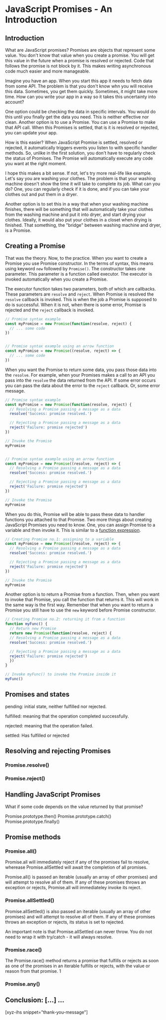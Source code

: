 # JavaScript Promises - An Introduction
<!--more-->
<!--
Table of Contents:
-->

## Introduction

What are JavaScript promises? Promises are objects that represent some value. You don't know that value when you create a promise. You will get this value in the future when a promise is resolved or rejected. Code that follows the promise is not block by it. This makes writing asynchronous code much easier and more manageable.

Imagine you have an app. When you start this app it needs to fetch data from some API. The problem is that you don't know whn you will receive this data. Sometimes, you get them quickly. Sometimes, it might take more time. How can you write your app in a way so it takes this uncertainty into account?

One option could be checking the data in specific intervals. You would do this until you finally get the data you need. This is neither effective nor clean. Another option is to use a Promise. You can use a Promise to make that API call. When this Promises is settled, that is it is resolved or rejected, you can update your app.

How is this easier? When JavaScript Promise is settled, resolved or rejected, it automatically triggers events you listen to with specific handler methods. So, unlike in the first solution, you don't have to regularly check the status of Promises. The Promise will automatically execute any code you want at the right moment.

I hope this makes a bit sense. If not, let's try more real-life like example. Let's say you are washing your clothes. The problem is that your washing machine doesn't show the time it will take to complete its job. What can you do? One, you can regularly check if it is done, and if you can take your clothes out and put them in a dryer.

Another option is to set this in a way that when your washing machine finishes, there will be something that will automatically take your clothes from the washing machine and put it into dryer, and start drying your clothes. Ideally, it would also put your clothes in a closet when drying is finished. That something, the "bridge" between washing machine and dryer, is a Promise.

## Creating a Promise

That was the theory. Now, to the practice. When you want to create a Promise you use Promise constructor. In the terms of syntax, this means using keyword `new` followed by `Promise()`. The constructor takes one parameter. This parameter is a function called executor. The executor is invoked automatically when you create a Promise.

The executor function takes two parameters, both of which are callbacks. These parameters are `resolve` and `reject`. When Promise is resolved the `resolve` callback is invoked. This is when the job a Promise is supposed to do is successful. When it is not, when there is some error, Promise is rejected and the `reject` callback is invoked.

```JavaScript
// Promise syntax example
const myPromise = new Promise(function(resolve, reject) {
  // ... some code
})


// Promise syntax example using an arrow function
const myPromise = new Promise((resolve, reject) => {
  // ... some code
})
```

When you want the Promise to return some data, you pass those data into the `resolve`. For example, when your Promises makes a call to an API you pass into the `resolve` the data returned from the API. If some error occurs you can pass the data about the error to the `reject` callback. Or, some error message.

```JavaScript
// Promise syntax example
const myPromise = new Promise(function(resolve, reject) {
  // Resolving a Promise passing a message as a data
  resolve('Success: promise resolved.')

  // Rejecting a Promise passing a message as a data
  reject('Failure: promise rejected')
})

// Invoke the Promise
myPromise


// Promise syntax example using an arrow function
const myPromise = new Promise((resolve, reject) => {
  // Resolving a Promise passing a message as a data
  resolve('Success: promise resolved.')

  // Rejecting a Promise passing a message as a data
  reject('Failure: promise rejected')
})

// Invoke the Promise
myPromise
```

When you do this, Promise will be able to pass these data to handler functions you attached to that Promise. Two more things about creating JavaScript Promises you need to know. One, you can assign Promise to a variable and then invoke it. This is similar to a [function expression].

```JavaScript
// Creating Promise no.1: assigning to a variable
const myPromise = new Promise((resolve, reject) => {
  // Resolving a Promise passing a message as a data
  resolve('Success: promise resolved.')

  // Rejecting a Promise passing a message as a data
  reject('Failure: promise rejected')
})

// Invoke the Promise
myPromise
```

Another option is to return a Promise from a function. Then, when you want to invoke that Promise, you call the function that returns it. This will work in the same way is the first way. Remember that when you want to return a Promise you still have to use the `new` keyword before Promise constructor.

```JavaScript
// Creating Promise no.2: returning it from a function
function myFunc() {
  // Return new Promise
  return new Promise(function(resolve, reject) {
  // Resolving a Promise passing a message as a data
  resolve('Success: promise resolved.')

  // Rejecting a Promise passing a message as a data
  reject('Failure: promise rejected')
  })
}

// Invoke myFunc() to invoke the Promise inside it
myFunc()
```

## Promises and states



pending: initial state, neither fulfilled nor rejected.

fulfilled: meaning that the operation completed successfully.

rejected: meaning that the operation failed.

settled: Has fulfilled or rejected

## Resolving and rejecting Promises

### Promise.resolve()

### Promise.reject()

## Handling JavaScript Promises

What if some code depends on the value returned by that promise?

Promise.prototype.then()
Promise.prototype.catch()
Promise.prototype.finally()

## Promise methods

### Promise.all()

Promise.all will immediately reject if any of the promises fail to resolve, wherease Promise.allSettled will await the completion of all promises.

Promise.all() is passed an iterable (usually an array of other promises) and will attempt to resolve all of them. If any of these promises throws an exception or rejects, Promise.all will immediateley invoke its reject.

### Promise.allSettled()

Promise.allSettled() is also passed an iterable (usually an array of other promises) and will attempt to resolve all of them. If any of these promises throws an exception or rejects, its status is set to rejected.

An important note is that Promise.allSettled can never throw. You do not need to wrap it with try/catch - it will always resolve.

### Promise.race()

The Promise.race() method returns a promise that fulfills or rejects as soon as one of the promises in an iterable fulfills or rejects, with the value or reason from that promise. 1

### Promise.any()

## Conclusion: [...] ...

[xyz-ihs snippet="thank-you-message"]

<!-- ### Links -->
[function expression]: https://blog.alexdevero.com/javascript-functions-pt1/#function-declaration-and-function-expression

<!--
### Meta:
-
-->

<!--
### Resources:
- https://blog.jonlu.ca/posts/promises
- https://developer.mozilla.org/en-US/docs/Web/JavaScript/Reference/Global_Objects/Promise
-->
